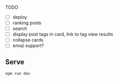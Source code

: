 TODO

- [ ] deploy
- [ ] ranking posts
- [ ] search
- [ ] display post tags in card, link to tag view results
- [ ] collapse cards
- [ ] emoji support?

## Serve

```bash
npm run dev
````
